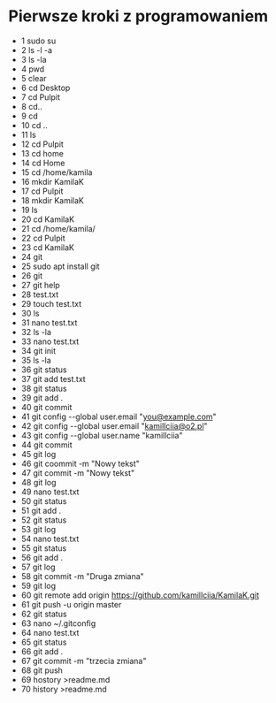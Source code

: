 Pierwsze kroki z programowaniem
==============================
*    1  sudo su
*    2  ls -l -a
*    3  ls -la
*    4  pwd
*    5  clear
*    6  cd Desktop
*    7  cd Pulpit
*    8  cd..
*   9  cd
*   10  cd ..
*   11  ls
*   12  cd Pulpit
*   13  cd home
*   14  cd Home
*   15  cd /home/kamila
*   16  mkdir KamilaK
*   17  cd Pulpit
*   18  mkdir KamilaK
*   19  ls
*   20  cd KamilaK
*   21  cd /home/kamila/
*   22  cd Pulpit
*   23  cd KamilaK
*   24  git
*   25  sudo apt install git
*   26  git
*   27  git help
*   28  test.txt
*   29  touch test.txt
*   30  ls
*   31  nano test.txt
*   32  ls -la
*   33  nano test.txt
*   34  git init
*   35  ls -la
*   36  git status
*   37  git add test.txt
*   38  git status
*   39  git add .
*   40  git commit
*   41  git config --global user.email "you@example.com"
*   42  git config --global user.email "kamillciia@o2.pl"
*   43  git config --global user.name "kamillciia"
*   44  git commit
*   45  git log
*   46  git coommit -m "Nowy tekst"
*   47  git commit -m "Nowy tekst"
*   48  git log
*   49  nano test.txt
*   50  git status
*   51  git add .
*   52  git status
*   53  git log
*   54  nano test.txt
*   55  git status
*   56  git add .
*   57  git log
*   58  git commit -m "Druga zmiana"
*   59  git log
*   60  git remote add origin https://github.com/kamillciia/KamilaK.git
*   61  git push -u origin master
*   62  git status
*   63  nano ~/.gitconfig 
*   64  nano test.txt
*   65  git status
*   66  git add .
*   67  git commit -m "trzecia zmiana"
*   68  git push
*   69  hostory >readme.md
*   70  history >readme.md
